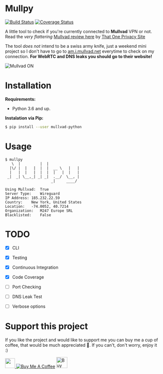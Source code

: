 # Mullpy
[![Build Status](https://travis-ci.org/franccesco/mullpy.svg?branch=master)](https://travis-ci.org/franccesco/mullpy) [![Coverage Status](https://coveralls.io/repos/github/franccesco/mullpy/badge.svg?branch=develop)](https://coveralls.io/github/franccesco/mullpy?branch=develop)

A little tool to check if you're currently connected to **Mullvad** VPN or not. Read the _very flattering_ [Mullvad review here](https://thatoneprivacysite.net/2017/10/03/mullvad-review/) by [That One Privacy Site](https://thatoneprivacysite.net/)

The tool _does not_ intend to be a swiss army knife, just a weekend mini project so I don't have to go to [am.i.mullvad.net](http://am.i.mullvad.net/) everytime to check on my connection. **For WebRTC and DNS leaks you should go to their website!**

![Mullvad ON](assets/mullvad_on.png)

# Installation

**Requirements:**
* Python 3.6 and up.

**Instalation vía Pip:**
```bash
$ pip install --user mullvad-python
```

# Usage
```
$ mullpy
   \  |         |  |               
  |\/ |  |   |  |  |  __ \   |   | 
  |   |  |   |  |  |  |   |  |   | 
 _|  _| \__,_| _| _|  .__/  \__, | 
                     _|     ____/  

Using Mullvad:	True
Server Type:	Wireguard
IP Address:	185.232.22.59
Country:	New York, United States
Location:	-74.0052, 40.7214
Organization:	M247 Europe SRL
Blacklisted: 	False
```

# TODO
- [x] CLI
- [x] Testing
- [x] Continuous Integration
- [x] Code Coverage
- [ ] Port Checking
- [ ] DNS Leak Test
- [ ] Verbose options


# Support this project
If you like the project and would like to support me you can buy me a cup of coffee, that would be much appreciated 🙏. If you can't, don't worry, enjoy it :)

<a href="https://www.paypal.me/orozcofranccesco">
  <img height="32" src="assets/paypal_badge.png" />
</a> <a href="https://www.buymeacoffee.com/franccesco" target="_blank"><img src="https://www.buymeacoffee.com/assets/img/custom_images/white_img.png" alt="Buy Me A Coffee" style="height: auto !important;width: auto !important;" ></a> <a href='https://ko-fi.com/V7V8AXFE' target='_blank'><img height='36' style='border:0px;height:36px;' src='https://az743702.vo.msecnd.net/cdn/kofi2.png?v=0' border='0' alt='Buy Me a Coffee at ko-fi.com' /></a>
